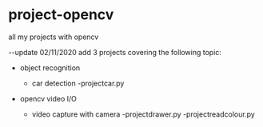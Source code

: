# project-opencv
all my projects with opencv

--update 02/11/2020
add 3 projects covering the following topic:

  - object recognition
    - car detection
      -projectcar.py
      
  - opencv video I/O
    - video capture with camera
      -projectdrawer.py
      -projectreadcolour.py
